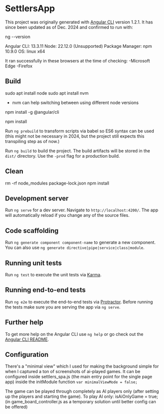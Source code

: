 # SettlersApp

This project was originally generated with [Angular CLI](https://github.com/angular/angular-cli) version 1.2.1.
It has since been updated as of Dec. 2024 and confirmed to run with:

ng --version

Angular CLI: 13.3.11
Node: 22.12.0 (Unsupported)
Package Manager: npm 10.9.0
OS: linux x64

It ran successfully in these browsers at the time of checking:
-Microsoft Edge
-Firefox

## Build
sudo apt install node
sudo apt install nvm
  - nvm can help switching between using different node versions

npm install -g @angular/cli

npm install

Run `ng prebuild` to transform scripts via babel so ES6 syntax can be used (this might not be necessary in 2024, but the project still expects this transpiling step as of now.)

Run `ng build` to build the project. The build artifacts will be stored in the `dist/` directory. Use the `-prod` flag for a production build.

## Clean
rm -rf node_modules package-lock.json
npm install

## Development server

Run `ng serve` for a dev server. Navigate to `http://localhost:4200/`. The app will automatically reload if you change any of the source files.

## Code scaffolding

Run `ng generate component component-name` to generate a new component. You can also use `ng generate directive|pipe|service|class|module`.


## Running unit tests

Run `ng test` to execute the unit tests via [Karma](https://karma-runner.github.io).

## Running end-to-end tests

Run `ng e2e` to execute the end-to-end tests via [Protractor](http://www.protractortest.org/).
Before running the tests make sure you are serving the app via `ng serve`.

## Further help

To get more help on the Angular CLI use `ng help` or go check out the [Angular CLI README](https://github.com/angular/angular-cli/blob/master/README.md).

## Configuration
There's a "minimal view" which I used for making the background simple for when I captured a ton of screenshots of ai-played games.
It can be configured inside settlers_spa.js (the main entry point for the single page app) inside the initModule function
```var minimalViewMode = false;```

The game can be played through completely as AI players only (after setting up the players and starting the game).
To play AI only:
isAiOnlyGame = true; (in game_board_controller.js as a temporary solution until better config can be offered)
